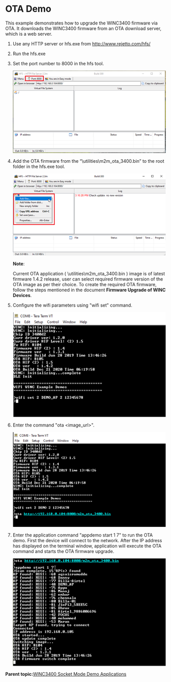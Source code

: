 # OTA Demo

This example demonstrates how to upgrade the WINC3400 firmware via OTA. It downloads the WINC3400 firmware from an OTA download server, which is a web server.

1.  Use any HTTP server or hfs.exe from http://www.rejetto.com/hfs/

2.  Run the hfs.exe

3.  Set the port number to 8000 in the hfs tool.

    ![hfs_set_port](GUID-65898F9A-EFF1-491F-A084-B161C34E6250-low.png)

4.  Add the OTA firmware from the “\\utilities\\m2m\_ota\_3400.bin” to the root folder in the hfs.exe tool.

    ![hfs_add_file_path](GUID-4A725945-68E4-45F5-891A-6B6DF5CC7F9C-low.png)

    **Note**:

    Current OTA application \( \\utilities\\m2m\_ota\_3400.bin \) image is of latest firmware 1.4.2 release, user can select required firmware version of the OTA image as per their choice. To create the required OTA firmware, follow the steps mentioned in the document **Firmware Upgrade of WINC Devices**.

5.  Configure the wifi parameters using "wifi set" command.

    ![ping_demo_config](GUID-4DC916AC-6E5D-4F01-94F4-4D5AE0B066E8-low.png)

6.  Enter the command "ota <image\_url\>".

    ![ota_url](GUID-61F584EB-ABEA-41D9-B064-1F923388A28F-low.png)

7.  Enter the application command "appdemo start 1 7" to run the OTA demo. First the device will connect to the network. After the IP address has displayed on the terminal window, application will execute the OTA command and starts the OTA firmware upgrade.

    ![ota_console](GUID-4DAEB1F6-B2A4-415B-B0DA-03F0D64BB8F9-low.png)


**Parent topic:**[WINC3400 Socket Mode Demo Applications](GUID-0F3F81B8-4EC2-400B-BA38-648D7FD12A61.md)


